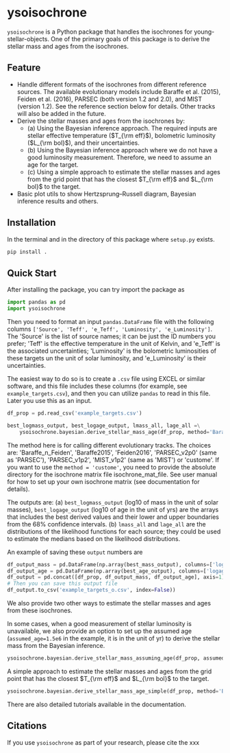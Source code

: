# ysoisochrone

`ysoisochrone` is a Python package that handles the isochrones for young-stellar-objects. One of the primary goals of this package is to derive the stellar mass and ages from the isochrones.

## Feature 

- Handle different formats of the isochrones from different reference sources. The available evolutionary models include Baraffe et al. (2015), Feiden et al. (2016), PARSEC (both version 1.2 and 2.0), and MIST (version 1.2). See the reference section below for details. Other tracks will also be added in the future.
- Derive the stellar masses and ages from the isochrones by:
	- (a) Using the Bayesian inference approach. The required inputs are stellar effective temperature ($T_{\rm eff}$), bolometric luminosity ($L_{\rm bol}$), and their uncertainties.
	- (b) Using the Bayesian inference approach where we do not have a good luminosity measurement. Therefore, we need to assume an age for the target.
	- (c) Using a simple approach to estimate the stellar masses and ages from the grid point that has the closest $T_{\rm eff}$ and $L_{\rm bol}$ to the target.
- Basic plot utils to show Hertzsprung–Russell diagram, Bayesian inference results and others.

## Installation

In the terminal and in the directory of this package where `setup.py` exists.

```bash 
pip install .
```

## Quick Start

After installing the package, you can try import the package as
```python
import pandas as pd
import ysoisochrone
```

Then you need to format an input `pandas.DataFrame` file with the following columns `['Source', 'Teff', 'e_Teff', 'Luminosity', 'e_Luminosity']`. The 'Source' is the list of source names; it can be just the ID numbers you prefer; 'Teff' is the effective temperature in the unit of Kelvin, and 'e_Teff' is the associated uncertainties; 'Luminosity' is the bolometric luminosities of these targets un the unit of solar luminosity, and 'e_Luminosity' is their uncertainties.

The easiest way to do so is to create a `.csv` file using EXCEL or similar software, and this file includes these columns (for example, see `example_targets.csv`), and then you can utilize `pandas` to read in this file. Later you use this as an input.
```python
df_prop = pd.read_csv('example_targets.csv')

best_logmass_output, best_logage_output, lmass_all, lage_all =\
    ysoisochrone.bayesian.derive_stellar_mass_age(df_prop, method='Baraffe_n_Feiden', isochrone_data_dir=None, no_uncertainties=False, plot=True, save_fig=False, save_lfunc=False, fig_save_dir='figures', csv_save_dir='lfunc_data', verbose=False)
```

The method here is for calling different evolutionary tracks. The choices are: 'Baraffe_n_Feiden', 'Baraffe2015', 'Feiden2016', 'PARSEC_v2p0' (same as 'PARSEC'), 'PARSEC_v1p2',  'MIST_v1p2' (same as 'MIST') or 'custome'. If you want to use the `method = 'custome'`, you need to provide the absolute directory for the isochrone matrix file isochrone_mat_file. See user manual for how to set up your own isochrone matrix (see documentation for details).

The outputs are:
(a) `best_logmass_output` (log10 of mass in the unit of solar masses), `best_logage_output` (log10 of age in the unit of yrs) are the arrays that includes the best derived values and their lower and upper boundaries from the 68% confidence intervals. 
(b) `lmass_all` and `lage_all` are the distributions of the likelihood functions for each source; they could be used to estimate the medians based on the likelihood distributions.

An example of saving these `output` numbers are
```python
df_output_mass = pd.DataFrame(np.array(best_mass_output), columns=['logmass[msolar]', 'lw_logmass[msolar]', 'up_logmass[msolar]'])
df_output_age = pd.DataFrame(np.array(best_age_output), columns=['logage[yrs]', 'lw_logage[yrs]', 'up_logage[yrs]']) 
df_output = pd.concat([df_prop, df_output_mass, df_output_age], axis=1)
# Then you can save this output file
df_output.to_csv('example_targets_o.csv', index=False))
```

We also provide two other ways to estimate the stellar masses and ages from these isochrones. 

In some cases, when a good measurement of stellar luminosity is unavailable,  we also provide an option to set up the assumed age (`assumed_age=1.5e6` in the example, it is in the unit of yr) to derive the stellar mass from the Bayesian inference. 
```python
ysoisochrone.bayesian.derive_stellar_mass_assuming_age(df_prop, assumed_age=1.5e6, method='Baraffe_n_Feiden', verbose=True, plot=True)
```

A simple approach to estimate the stellar masses and ages from the grid point that has the closest $T_{\rm eff}$ and $L_{\rm bol}$ to the target.
```python
ysoisochrone.bayesian.derive_stellar_mass_age_simple(df_prop, method='Baraffe2015', verbose=True)
```

There are also detailed tutorials available in the documentation.

## Citations
If you use `ysoisochrone` as part of your research, please cite the xxx
